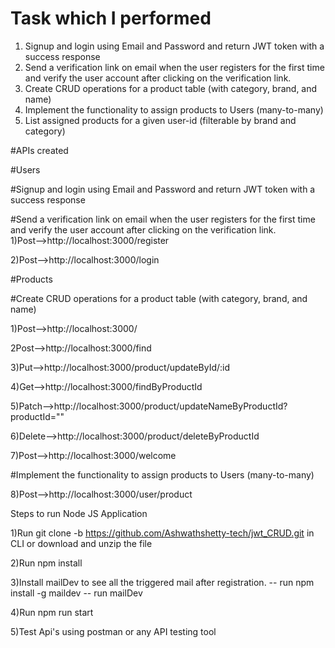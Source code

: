 # Task which I performed
1. Signup and login using Email and Password and return JWT token with a success response  
2. Send a verification link on email when the user registers for the first time and verify the user account after clicking on the verification link.   
3. Create CRUD operations for a product table (with category, brand, and name)  
4. Implement the functionality to assign products to Users (many-to-many)  
5. List assigned products for a given user-id (filterable by brand and category)

#APIs created

#Users

 #Signup and login using Email and Password and return JWT token with a success response
 
 #Send a verification link on email when the user registers for the first time and verify the user account after clicking on the verification link.  
1)Post-->http://localhost:3000/register

2)Post-->http://localhost:3000/login

#Products

#Create CRUD operations for a product table (with category, brand, and name) 

1)Post-->http://localhost:3000/

2Post-->http://localhost:3000/find

3)Put-->http://localhost:3000/product/updateById/:id

4)Get-->http://localhost:3000/findByProductId

5)Patch-->http://localhost:3000/product/updateNameByProductId?productId=""

6)Delete-->http://localhost:3000/product/deleteByProductId

7)Post-->http://localhost:3000/welcome

#Implement the functionality to assign products to Users (many-to-many)

8)Post-->http://localhost:3000/user/product


Steps to run Node JS Application

1)Run git clone -b https://github.com/Ashwathshetty-tech/jwt_CRUD.git in CLI or download and unzip the file

2)Run npm install

3)Install mailDev to see all the triggered mail after registration.
-- run npm install -g maildev
-- run mailDev

4)Run npm run start

5)Test Api's using postman or any API testing tool
    
